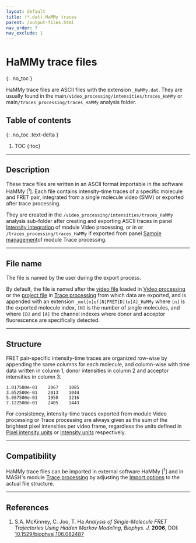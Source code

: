 ```yaml
---
layout: default
title: (*.dat) HaMMy traces
parent: /output-files.html
nav_order: 7
nav_exclude: 1
---
```



# HaMMy trace files
{: .no_toc }

HaMMy trace files are ASCII files with the extension `_HaMMy.dat`. They are usually found in the main`/video_processing/intensities/traces_HaMMy` or main`/traces_processing/traces_HaMMy` analysis folder.

## Table of contents
{: .no_toc .text-delta }

1. TOC
{:toc}


---

## Description

These trace files are written in an ASCII format importable in the software HaMMy [<sup>1</sup>].
Each file contains intensity-time traces of a specific molecule and FRET pair, integrated from a single molecule video (SMV) or exported after trace processing.

They are created in the `/video_processing/intensities/traces_HaMMy` analysis sub-folder after creating and exporting ASCII traces in panel 
[Intensity integration](../video-processing/panels/panel-intensity-integration.html#create-and-export-intensity-time-traces) of module Video processing, or in or `/traces_processing/traces_HaMMy` if exported from panel 
[Sample management](../trace-processing/panels/panel-sample-management.html#export-processed-data)of module Trace processing.


---

## File name

The file is named by the user during the export process.

By default, the file is named after the <u>video file</u> loaded in 
[Video processing](../video-processing/panels/area-visualization.html#load-videoimage-file) or the <u>project file</u> in 
[Trace processing](../trace-processing/panels/area-project-management.html#project-list) from which data are exported, and is appended with an extension `_mol[n]of[N]FRET[D]to[A]_HaMMy` where `[n]` is the exported molecule index, `[N]` is the number of single molecules, and where `[D]` and `[A]` the channel indexes where donor and acceptor fluorescence are specifically detected.


---

## Structure

FRET pair-specific intensity-time traces are organized row-wise by appending the same columns for each molecule, and column-wise with time data written in column 1, donor intensities in column 2 and acceptor intensities in column 3.

```
1.017500e-01	2067	1085
3.052500e-01	2013	1044
5.087500e-01	1950	1216
7.122500e-01	2405	1443
```

For consistency, intensity-time traces exported from module Video processing or Trace processing are always given as the sum of the brightest pixel intensities per video frame, regardless the units defined in
[Pixel intensity units](../video-processing/panels/panel-plot.html#pixel-intensity-units) or 
[Intensity units](../trace-processing/panels/panel-plot.html#intensity-units) respectively.


---

## Compatibility

HaMMy trace files can be imported in external software HaMMy [<sup>1</sup>] and in MASH's module
[Trace processing](../trace-processing/workflow.html#import-single-molecule-data) by adjusting the 
[Import options](../trace-processing/functionalities/set-import-options.html) to the actual file structure.


---

## References

1. S.A. McKinney, C. Joo, T. Ha *Analysis of Single-Molecule FRET Trajectories Using Hidden Markov Modeling*, *Biophys. J.* **2006**, DOI: 
[10.1529/biophysj.106.082487](https://dx.doi.org/10.1529%2Fbiophysj.106.082487)
